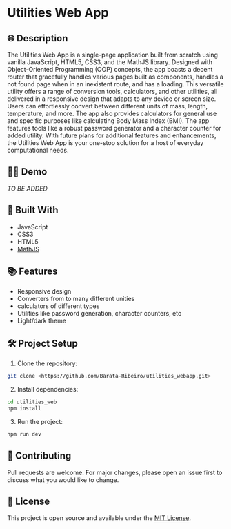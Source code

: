 # Utilities Web App

## 🌐 Description

The Utilities Web App is a single-page application built from scratch using vanilla JavaScript, HTML5, CSS3, and the MathJS library. Designed with Object-Oriented Programming (OOP) concepts, the app boasts a decent router that gracefully handles various pages built as components, handles a not found page when in an inexistent route, and has a loading. This versatile utility offers a range of conversion tools, calculators, and other utilities, all delivered in a responsive design that adapts to any device or screen size. Users can effortlessly convert between different units of mass, length, temperature, and more. The app also provides calculators for general use and specific purposes like calculating Body Mass Index (BMI). The app features tools like a robust password generator and a character counter for added utility. With future plans for additional features and enhancements, the Utilities Web App is your one-stop solution for a host of everyday computational needs.

## 👨‍💻 Demo

_TO BE ADDED_

## 🚀 Built With

- JavaScript
- CSS3
- HTML5
- [MathJS](https://mathjs.org/index.html)

## 📚 Features

- Responsive design
- Converters from to many different unities
- calculators of different types
- Utilities like password generation, character counters, etc
- Light/dark theme

## 🛠️ Project Setup

1. Clone the repository:

```bash
git clone <https://github.com/Barata-Ribeiro/utilities_webapp.git>
```

2. Install dependencies:

```bash
cd utilities_web
npm install
```

3. Run the project:

```bash
npm run dev
```

## 🤝 Contributing

Pull requests are welcome. For major changes, please open an issue first to discuss what you would like to change.

## 📜 License

This project is open source and available under the [MIT License](LICENSE).
